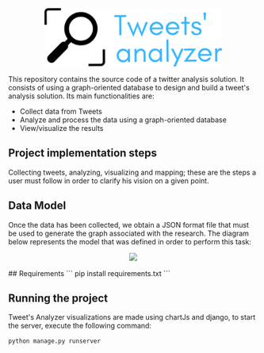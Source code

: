 
<p align="center">
  <img src="https://github.com/saadchoukry/Tweet-s-Analyzer/blob/master/static/images/Tweets_analyzer.png?raw=true">
</p>

This repository contains the source code of a twitter analysis solution. It consists of using a graph-oriented database to design and build a tweet's analysis solution. Its main functionalities are:
  - Collect data from Tweets 
  - Analyze and process the data using a graph-oriented database
  - View/visualize the results

## Project implementation steps
Collecting tweets, analyzing, visualizing and mapping; these are the steps a user must follow in order to clarify his vision on a given point.

## Data Model
Once the data has been collected, we obtain a JSON format file that must be used to generate the graph associated with the research.
The diagram below represents the model that was defined in order to perform this task:

<p align="center">
  <img  src="https://media.discordapp.net/attachments/616373618976358563/790170637830062090/NEO_SCHEMA.png?raw=true">
</p>
## Requirements
```
pip install requirements.txt
```

## Running the project
Tweet's Analyzer visualizations are made using chartJs and django, to start the server, execute the following command:
```
python manage.py runserver
```
